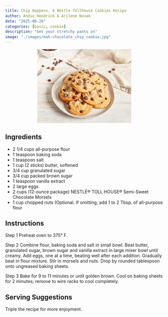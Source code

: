 ```yaml
---
title: Chip Happens, A Nestle Tollhouse Cookies Recipe
author: Andie Hendrick & Arilene Novak
date: "2025-06-20"
categories: [basic, cookie]
description: "Get your stretchy pants on"
image: "./images/mah-chocolate_chip_cookie.jpg"
---
```


<!-- Replace the img src file path below with the same path you used in the YAML above -->
<p align="center">
  <img src="./images/mah-chocolate_chip_cookie.jpg" alt="Nestle Tollholl Cookie" width="300"/>
</p>

## Ingredients

- 2 1/4 cups all-purpose flour
- 1 teaspoon baking soda
- 1 teaspoon salt
- 1 cup (2 sticks) butter, softened
- 3/4 cup granulated sugar
- 3/4 cup packed brown sugar
- 1 teaspoon vanilla extract
- 2 large eggs
- 2 cups (12-ounce package) NESTLÉ® TOLL HOUSE® Semi-Sweet Chocolate Morsels
- 1 cup chopped nuts (Optional. If omitting, add 1 to 2 Tbsp. of all-purpose flour

## Instructions

Step 1
Preheat oven to 375° F.

Step 2
Combine flour, baking soda and salt in small bowl. Beat butter, granulated sugar, brown sugar and vanilla extract in large mixer bowl until creamy. Add eggs, one at a time, beating well after each addition. Gradually beat in flour mixture. Stir in morsels and nuts. Drop by rounded tablespoon onto ungreased baking sheets.

Step 3
Bake for 9 to 11 minutes or until golden brown. Cool on baking sheets for 2 minutes; remove to wire racks to cool completely.

## Serving Suggestions
Triple the recipe for more enjoyment. 

